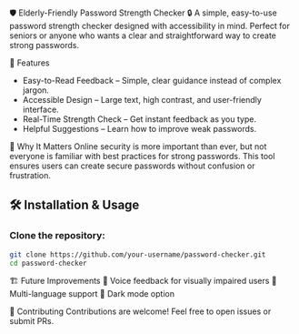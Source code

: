 🛡️ Elderly-Friendly Password Strength Checker 🔒
A simple, easy-to-use password strength checker designed with accessibility in mind. Perfect for seniors or anyone who wants a clear and straightforward way to create strong passwords.

🌟 Features
- Easy-to-Read Feedback – Simple, clear guidance instead of complex jargon.
- Accessible Design – Large text, high contrast, and user-friendly interface.
- Real-Time Strength Check – Get instant feedback as you type.
- Helpful Suggestions – Learn how to improve weak passwords.

🎯 Why It Matters
Online security is more important than ever, but not everyone is familiar with best practices for strong passwords. This tool ensures users can create secure passwords without confusion or frustration.

## 🛠️ Installation & Usage

### Clone the repository:
```bash
git clone https://github.com/your-username/password-checker.git
cd password-checker
```

🏗️ Future Improvements
🔹 Voice feedback for visually impaired users
🔹 Multi-language support
🔹 Dark mode option

🤝 Contributing
Contributions are welcome! Feel free to open issues or submit PRs.
